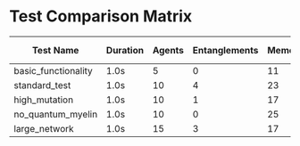 # Test Comparison Matrix

| Test Name | Duration | Agents | Entanglements | Memes | Propagations | Avg Energy |
|-----------|----------|--------|---------------|-------|-------------|------------|
| basic_functionality | 1.0s | 5 | 0 | 11 | 6 | 0.559 |
| standard_test | 1.0s | 10 | 4 | 23 | 11 | 0.386 |
| high_mutation | 1.0s | 10 | 1 | 17 | 3 | 0.713 |
| no_quantum_myelin | 1.0s | 10 | 0 | 25 | 0 | 0.364 |
| large_network | 1.0s | 15 | 3 | 17 | 16 | 0.643 |
